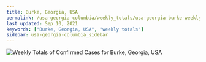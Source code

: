 ```yaml
---
title: Burke, Georgia, USA
permalink: /usa-georgia-columbia/weekly_totals/usa-georgia-burke-weekly_totals.html
last_updated: Sep 10, 2021
keywords: ["Burke, Georgia, USA", "weekly totals"]
sidebar: usa-georgia-columbia_sidebar
---
```


![Weekly Totals of Confirmed Cases for Burke, Georgia, USA](/covid_tracker/images/graphs/usa-georgia-burke-weekly_totals_graph.png)
